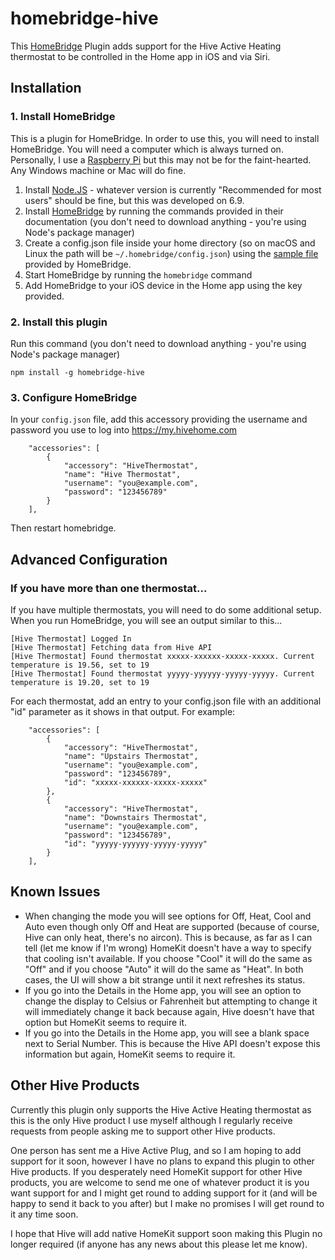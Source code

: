 # homebridge-hive

This [HomeBridge](https://github.com/nfarina/homebridge) Plugin adds support for the Hive Active Heating thermostat to be controlled in the Home app in iOS and via Siri.


## Installation

### 1. Install HomeBridge

This is a plugin for HomeBridge. In order to use this, you will need to install HomeBridge. You will need a computer which is always turned on. Personally, I use a [Raspberry Pi](https://www.raspberrypi.org) but this may not be for the faint-hearted. Any Windows machine or Mac will do fine.

1. Install [Node.JS](https://nodejs.org) - whatever version is currently "Recommended for most users" should be fine, but this was developed on 6.9.
2. Install [HomeBridge](https://github.com/nfarina/homebridge) by running the commands provided in their documentation (you don't need to download anything - you're using Node's package manager)
3. Create a config.json file inside your home directory (so on macOS and Linux the path will be `~/.homebridge/config.json`) using the [sample file](https://github.com/nfarina/homebridge/blob/master/config-sample.json) provided by HomeBridge.
4. Start HomeBridge by running the `homebridge` command
5. Add HomeBridge to your iOS device in the Home app using the key provided.

### 2. Install this plugin

Run this command (you don't need to download anything - you're using Node's package manager)

```
npm install -g homebridge-hive
```

### 3. Configure HomeBridge

In your `config.json` file, add this accessory providing the username and password you use to log into https://my.hivehome.com

```
    "accessories": [
        {
            "accessory": "HiveThermostat",
            "name": "Hive Thermostat",
            "username": "you@example.com",
            "password": "123456789"
        }
    ],
```

Then restart homebridge.

## Advanced Configuration

### If you have more than one thermostat...

If you have multiple thermostats, you will need to do some additional setup. When you run HomeBridge, you will see an output similar to this...

```
[Hive Thermostat] Logged In
[Hive Thermostat] Fetching data from Hive API
[Hive Thermostat] Found thermostat xxxxx-xxxxxx-xxxxx-xxxxx. Current temperature is 19.56, set to 19
[Hive Thermostat] Found thermostat yyyyy-yyyyyy-yyyyy-yyyyy. Current temperature is 19.20, set to 19
```

For each thermostat, add an entry to your config.json file with an additional "id" parameter as it shows in that output. For example:

```
    "accessories": [
        {
            "accessory": "HiveThermostat",
            "name": "Upstairs Thermostat",
            "username": "you@example.com",
            "password": "123456789",
            "id": "xxxxx-xxxxxx-xxxxx-xxxxx"
        },
        {
            "accessory": "HiveThermostat",
            "name": "Downstairs Thermostat",
            "username": "you@example.com",
            "password": "123456789",
            "id": "yyyyy-yyyyyy-yyyyy-yyyyy"
        }
    ],
```



## Known Issues

* When changing the mode you will see options for Off, Heat, Cool and Auto even though only Off and Heat are supported (because of course, Hive can only heat, there's no aircon). This is because, as far as I can tell (let me know if I'm wrong) HomeKit doesn't have a way to specify that cooling isn't available. If you choose "Cool" it will do the same as "Off" and if you choose "Auto" it will do the same as "Heat". In both cases, the UI will show a bit strange until it next refreshes its status.
* If you go into the Details in the Home app, you will see an option to change the display to Celsius or Fahrenheit but attempting to change it will immediately change it back because again, Hive doesn't have that option but HomeKit seems to require it.
* If you go into the Details in the Home app, you will see a blank space next to Serial Number. This is because the Hive API doesn't expose this information but again, HomeKit seems to require it.

## Other Hive Products

Currently this plugin only supports the Hive Active Heating thermostat as this is the only Hive product I use myself although I regularly receive requests from people asking me to support other Hive products.

One person has sent me a Hive Active Plug, and so I am hoping to add support for it soon, however I have no plans to expand this plugin to other Hive products. If you desperately need HomeKit support for other Hive products, you are welcome to send me one of whatever product it is you want support for and I might get round to adding support for it (and will be happy to send it back to you after) but I make no promises I will get round to it any time soon.

I hope that Hive will add native HomeKit support soon making this Plugin no longer required (if anyone has any news about this please let me know). 
